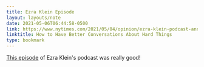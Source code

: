 ```yaml
---
title: Ezra Klein Episode
layout: layouts/note
date: 2021-05-06T06:44:58-0500
link: https://www.nytimes.com/2021/05/04/opinion/ezra-klein-podcast-anna-sale.html?smid=url-share
linktitle: How to Have Better Conversations About Hard Things
type: bookmark
---
```


[This episode](https://www.nytimes.com/2021/05/04/opinion/ezra-klein-podcast-anna-sale.html?smid=url-share) of Ezra Klein's podcast was really good! 